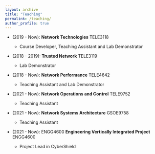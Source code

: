 ```yaml
---
layout: archive
title: "Teaching"
permalink: /teaching/
author_profile: true
---
```


<!-- {% include base_path %}

{% for post in site.teaching reversed %}
  {% include archive-single.html %}
{% endfor %} -->

* (2019 - Now): **Network Technologies** TELE3118
  * Course Developer, Teaching Assistant and Lab Demonstrator

* (2018 - 2019): **Trusted Network** TELE3119
  * Lab Demonstrator

* (2018 - Now): **Network Performance** TELE4642
  * Teaching Assistant and Lab Demonstrator

* (2021 - Now): **Network Operations and Control** TELE9752
  * Teaching Assistant

* (2021 - Now): **Network Systems Architecture** GSOE9758
  * Teaching Assistant

* (2021 - Now): ENGG4600 **Engineering Vertically Integrated Project** ENGG4600
  * Project Lead in CyberShield